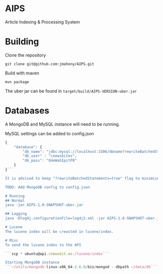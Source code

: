 AIPS
=====
Article Indexing & Processing System
# Building
Clone the repository

```git clone git@github.com:jmahony/AIPS.git```

Build with maven

```mvn package```

The uber jar can be found in
```target/build/AIPS-VERSION-uber.jar```

# Databases
A MongoDB and MySQL instance will need to be running.

MySQL settings can be added to config.json

```javascript
{
    "database": {
        "db_name": "jdbc:mysql://localhost:3306/dbname?rewriteBatchedStatements=true",
        "db_user" : "cnewsbites",
        "db_pass": "Q4eWahIpitP8"
    }
}```

It is advised to keep "?rewriteBatchedStatements=true" flag to minimise database round trips.

TODO: Add MongoDB config to config.json

# Running
## Normal
java -jar AIPS-1.0-SNAPSHOT-uber.jar

## Logging
java -Dlog4j.configurationFile=log4j2.xml -jar AIPS-1.0-SNAPSHOT-uber.jar

# Lucene
The lucene index will be creasted in lucene/index.

# Misc
To send the lucene index to the API

```scp * ubuntu@api.cnewsbit.es:/lucene/index```

Starting MongoDB instance
```~/utils/mongodb-linux-x86_64-2.6.0/bin/mongod --dbpath ~/data/db```
